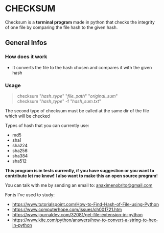 # CHECKSUM

Checksum is a **terminal program** made in python that checks the integrity of one file by comparing the file hash to the given hash.

## General Infos

### How does it work

* It converts the file to the hash chosen and compares it with the given hash

### Usage

  > checksum "*hash_type*" "*file_path*" "*original_sum*" <br>
  > checksum "*hash_type*" -f "*hash_sum.txt*"
  
The second type of checksum must be called at the same dir of the file which will be checked

Types of hash that you can currently use:

* md5
* sha1
* sha224
* sha256
* sha384
* sha512

**This program is in tests currently, if you have suggestion or you want to contribute let me know!**
**I also want to make this an open source program!**

You can talk with me by sending an email to: anaximenobrito@gmail.com

Fonts I've used to study:

* <https://www.tutorialspoint.com/How-to-Find-Hash-of-File-using-Python>
* <https://www.computerhope.com/issues/ch001721.htm>
* <https://www.journaldev.com/32081/get-file-extension-in-python>
* <https://www.kite.com/python/answers/how-to-convert-a-string-to-hex-in-python>
